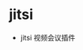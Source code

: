 <!--
 * @Author: jackning 270580156@qq.com
 * @Date: 2025-03-24 12:04:45
 * @LastEditors: jackning 270580156@qq.com
 * @LastEditTime: 2025-04-06 09:36:29
 * @Description: bytedesk.com https://github.com/Bytedesk/bytedesk
 *   Please be aware of the BSL license restrictions before installing Bytedesk IM – 
 *  selling, reselling, or hosting Bytedesk IM as a service is a breach of the terms and automatically terminates your rights under the license. 
 *  Business Source License 1.1: https://github.com/Bytedesk/bytedesk/blob/main/LICENSE 
 *  contact: 270580156@qq.com 
 * 
 * Copyright (c) 2025 by bytedesk.com, All Rights Reserved. 
-->
# jitsi

- jitsi 视频会议插件
